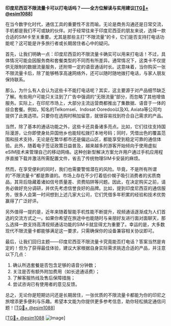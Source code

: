**印度尼西亚不限流量卡可以打电话吗？——全方位解读与实用建议[[TG💪+ @esim1088](https://t.me/s/esim1088)]**

在当今数字化时代，通信工具的重要性不言而喻。无论是商务沟通还是日常交流，手机都是我们不可或缺的伙伴。对于经常往来于印度尼西亚的朋友来说，选择一款合适的SIM卡至关重要。尤其是那些主打“不限流量”的卡，它们是否支持打电话功能呢？这可能是许多旅行者或长期居住者心中的疑问。

首先，让我们明确一点：印度尼西亚的不限流量卡确实可以用来打电话！不过，具体情况可能会因服务商和套餐类型的不同而有所差异。通常情况下，这类卡不仅提供无限制的数据流量服务，还附带一定的语音通话时长。这意味着，当你购买一张不限流量卡后，除了能够畅享高速网络外，还可以随时随地拨打电话，与家人朋友保持联系。

那么，为什么有人会认为这些卡不能打电话呢？其实，这主要源于对产品细节缺乏了解。有些用户可能只关注到了广告中强调的“无限流量”部分，而忽略了其他增值服务。实际上，在印尼市场上，大部分主流运营商都推出了集数据、语音于一体的综合套餐。例如，知名的Telkomsel、Indosat Ooredoo以及XL Axiata等公司均提供了此类选项。只要你在选购时稍加留意，就很容易找到符合自己需求的产品。

当然，除了基本的通话功能之外，这些卡还具备诸多亮点。比如，它们往往支持国际漫游，让你即使身处异国他乡也能轻松拨打本地号码；同时，凭借出色的覆盖范围和技术支持，无论是在繁华都市还是偏远山区，都能享受到稳定可靠的通信体验。此外，随着电子签证政策日益普及，越来越多的游客开始倾向于使用虚拟eSIM技术来管理自己的移动网络。这种创新型解决方案允许用户通过手机应用程序直接下载并激活所需配置文件，省去了传统物理SIM卡安装的麻烦。

然而，在享受便利的同时，我们也需要警惕潜在的风险。毕竟，不是所有所谓的“不限流量卡”都是靠谱的。市场上存在不少打着低价幌子吸引消费者的劣质商品，其背后隐藏着诸如信号质量差、资费陷阱等问题。因此，在决定购买之前，请务必做好充分调研，并优先考虑信誉良好的品牌。比如，提到印度尼西亚的通信服务，很多人会第一时间想到上述几家大公司，它们凭借多年积累的经验和技术优势赢得了广泛好评。

另外值得一提的是，近年来随着智能手机性能不断提升，视频通话逐渐成为人们首选的交流方式之一。如果你希望在旅途中也能随时与亲朋好友进行面对面聊天，那么选择一款支持高清视频通话功能的SIM卡就显得尤为重要了。幸运的是，大多数现代不限流量卡都能够满足这一要求，只需确保你的设备兼容相关协议即可。

最后，让我们回归主题——印度尼西亚不限流量卡究竟能否打电话？答案当然是肯定的！但为了获得最佳体验，建议大家根据自身实际需求挑选合适的产品，并注意以下几点：

1. 确认所选套餐是否包含足够的语音分钟数；
2. 关注是否有额外附加费用（如长途通话费）；
3. 了解客服热线及售后保障措施；
4. 尝试咨询已有使用者的意见反馈。

总之，无论你是短期访问还是长期居住，一张优质的不限流量卡都能为你的印尼之旅增添更多便利与乐趣。希望本文能为你提供更多参考信息，助你轻松搞定通信问题！[[TG💪+ @esim1088](https://t.me/s/esim1088)]

[[TG💪+ @esim1088](https://t.me/s/esim1088) ![Image](https://i.postimg.cc/4NQfJmqS/Snipaste-2025-05-13-00-14-12.png)]